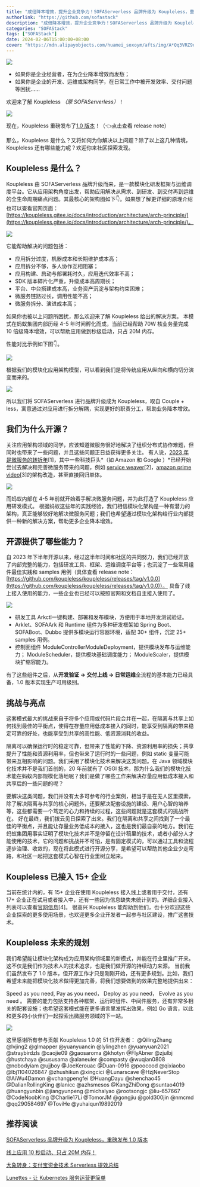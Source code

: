```yaml
---
title: "成倍降本增效，提升企业竞争力！SOFAServerless 品牌升级为 Koupleless，重磅发布 1.0 版本"
authorlink: "https://github.com/sofastack"
description: "成倍降本增效，提升企业竞争力！SOFAServerless 品牌升级为 Koupleless，重磅发布 1.0 版本"
categories: "SOFAStack"
tags: ["SOFAStack"]
date: 2024-02-06T15:00:00+08:00
cover: "https://mdn.alipayobjects.com/huamei_soxoym/afts/img/A*Qq3VRZ9oRgEAAAAAAAAAAAAADrGAAQ/original"
---
```


![](https://p3-juejin.byteimg.com/tos-cn-i-k3u1fbpfcp/c99aeb03ebbe450685b3827108cda237~tplv-k3u1fbpfcp-jj-mark:0:0:0:0:q75.image#?w=638&h=90&s=206394&e=gif&f=120&b=ffffff)

-   如果你是企业经营者，在为企业降本增效而发愁；
-   如果你是企业的开发、运维或架构同学，在日常工作中被开发效率、交付问题等困扰……

欢迎来了解 Koupleless *（原 SOFAServerless）*！

![](https://p3-juejin.byteimg.com/tos-cn-i-k3u1fbpfcp/79c9cc98a9ef4518b4baeef649d0fd07~tplv-k3u1fbpfcp-jj-mark:0:0:0:0:q75.image#?w=1080&h=192&s=49473&e=png&a=1&b=2157ee)

现在，Koupleless 重磅发布了[1.0 版本](https://github.com/koupleless/koupleless/releases/tag/v1.0.0)！（👈点击查看 release note） 

那么，Koupleless 是什么？又将如何为你解决以上问题？除了以上这几种情境，Koupleless 还有哪些能力呢？欢迎你来社区探索发现。

## Koupleless 是什么？

Koupleless 由 SOFAServerless 品牌升级而来，是一款模块化研发框架与运维调度平台。它从应用架构角度出发，帮助应用解决从需求、到研发、到交付再到运维的全生命周期痛点问题。其最核心的架构图如下👇。如果想了解更详细的原理介绍也可以查看官网页面：[https://koupleless.gitee.io/docs/introduction/architecture/arch-principle/](https://koupleless.gitee.io/docs/introduction/architecture/arch-principle/)。

![](https://p3-juejin.byteimg.com/tos-cn-i-k3u1fbpfcp/e156f716d6424e9a9a6a54a78e6ab424~tplv-k3u1fbpfcp-jj-mark:0:0:0:0:q75.image#?w=1080&h=267&s=72658&e=png&a=1&b=fa9681)

它能帮助解决的问题包括：

- 应用拆分过度，机器成本和长期维护成本高；
- 应用拆分不够，多人协作互相阻塞；
- 应用构建、启动与部署耗时久，应用迭代效率不高；
- SDK 版本碎片化严重，升级成本高周期长；
- 平台、中台搭建成本高，业务资产沉淀与架构约束困难；
- 微服务链路过长，调用性能不高；
- 微服务拆分、演进成本高；

如果你也被以上问题所困扰，那么欢迎来了解 Koupleless 给出的解决方案。 本模式在蚂蚁集团内部历经 4-5 年时间孵化而成，当前已经帮助 70W 核业务量完成 10 倍级降本增效，可以帮助应用做到秒级启动，只占 20M 内存。 

性能对比示例如下图👇。

![](https://p3-juejin.byteimg.com/tos-cn-i-k3u1fbpfcp/68fd61fab1264194a6781eb8e997994f~tplv-k3u1fbpfcp-jj-mark:0:0:0:0:q75.image#?w=1080&h=199&s=69013&e=png&b=fefefe)

根据我们的模块化应用架构模型，可以看到我们是将传统应用从纵向和横向切分演变而来的。

![](https://p3-juejin.byteimg.com/tos-cn-i-k3u1fbpfcp/dbb50bdeca184abd99b3dbe3fed1e4a3~tplv-k3u1fbpfcp-jj-mark:0:0:0:0:q75.image#?w=1080&h=270&s=47845&e=png&a=1&b=f99981)

所以我们将 SOFAServerless 进行品牌升级成为 Koupleless，取自 Couple + less，寓意通过对应用进行拆分解耦，实现更好的职责分工，帮助业务降本增效。

## 我们为什么开源？

关注应用架构领域的同学，应该知道微服务很好地解决了组织分布式协作难题，但同时也带来了一些问题，并且这些问题正日益获得更多关注。 有人说，[2023 年是微服务的转折年](https://thenewstack.io/year-in-review-was-2023-a-turning-point-for-microservices/)[1]，其中一些科技巨头*（如 Amazon 和 Google ）*已经开始尝试去解决和完善微服务带来的问题，例如 [service weaver](https://serviceweaver.dev/)[2]，[amazon prime video](https://www.infoq.cn/article/nu2y3xiazg1cqianoxxa)[3]的架构改造，甚至直接回归单体。

![](https://p3-juejin.byteimg.com/tos-cn-i-k3u1fbpfcp/71a3103cb9f04d2e9b686705c5fa1cb6~tplv-k3u1fbpfcp-jj-mark:0:0:0:0:q75.image#?w=299&h=219&s=112905&e=png&b=d6eddd)

而蚂蚁内部在 4-5 年前就开始着手解决微服务问题，并为此打造了 Koupleless 应用研发模式。 根据蚂蚁这些年的实践经验，我们相信模块化架构是一种有潜力的架构，真正能够较好地解决微服务问题；我们也希望通过模块化架构给行业内部提供一种新的解决方案，帮助更多企业降本增效。

## 开源提供了哪些能力？

自 2023 年下半年开源以来，经过这半年时间和社区的共同努力，我们已经开放了内部完整的能力，包括研发工具、框架、运维调度平台等；也沉淀了一些常用组件最佳实践和 samples 用例（具体查看 release note：[https://github.com/koupleless/koupleless/releases/tag/v1.0.0](https://github.com/koupleless/koupleless/releases/tag/v1.0.0)）。 具备了线上接入使用的能力，一些企业也已经可以按照官网和文档自主接入使用了。

![](https://p3-juejin.byteimg.com/tos-cn-i-k3u1fbpfcp/0897b44fd2ec4522ad2784184dfacbad~tplv-k3u1fbpfcp-jj-mark:0:0:0:0:q75.image#?w=1080&h=381&s=77370&e=png&a=1&b=e5d8d8)

- 研发工具 Arkctl一键构建、部署和发布模块，方便用于本地开发测试验证。
- Arklet、SOFAArk 和 Runtime 组件为多种研发框架如 Spring Boot、SOFABoot、Dubbo 提供多模块运行容器环境，适配 30+ 组件，沉淀 25+ samples 用例。
- 控制面组件 ModuleControllerModuleDeployment，提供模块发布与运维能力； ModuleScheduler，提供模块基础调度能力； ModuleScaler，提供模块扩缩容能力。

有了这些组件之后，从**开发验证 -> 交付上线 -> 日常运维**全流程的基本能力已经具备，1.0 版本实现生产可用级别。

## 挑战与亮点

这套模式最大的挑战来自于将多个应用或代码片段合并在一起，在隔离与共享上如何找到最佳的平衡点，使得在存量应用低成本接入的同时，能享受到隔离的带来稳定可靠的好处，也能享受到共享的高性能、低资源消耗的收益。 

隔离可以确保运行时的稳定可靠，但带来了性能的下降、资源利用率的损失；共享提升了性能和资源利用率，但也带来了运行时的一些问题，例如 static 变量可能带来互相影响的问题。我们采用了模块化技术来解决这类问题。在 Java 领域模块化技术并不是我们首创的，20 年前就有了 OSGl 技术，那为什么我们的模块化技术能在蚂蚁内部规模化落地呢？我们是做了哪些工作来解决存量应用低成本接入和共享后的一些问题的呢？ 

要解决这类问题，我们并没有太多可参考的行业案例，相当于是在无人区里摸索，除了解决隔离与共享的核心问题外，还要解决配套设施的建设、用户心智的培养等，这些都需要一个笃定的心力和持续的过程，这些问题就是这套模式的挑战所在。 好在最终，我们拨云见日探索了出来。我们在隔离和共享之间找到了一个最佳的平衡点，并且能让存量业务低成本的接入，这也是我们最自豪的地方。我们在蚂蚁集团用事实证明了模块化技术并不是停留在设计稿里的技术，或者小部分人才能使用的技术，它的问题和挑战并不可怕，是有固定模式的，可以通过工具和流程逐步治理、收敛的，现在将此模式进行开源分享，是希望可以帮助其他企业少走弯路，和社区一起把这套模式心智在行业里树立起来。

## Koupleless 已接入 15+ 企业

当前在统计内的，有 15+ 企业在使用 Koupleless 接入线上或者用于交付，还有 17+ 企业正在试用或者接入中，还有一些因为信息缺失未统计到的。详细企业接入列表可以查看[官网信息](https://koupleless.gitee.io/user-cases/all-users/)[4]。 很高兴 Koupleless 能帮助到他们，也十分欢迎这些企业探索的更多使用场景，也欢迎更多企业开发者一起参与社区建设，推广这套技术。

## Koupleless 未来的规划

我们希望能让模块化架构成为应用架构领域里的新模式，并能在行业里推广开来。这不仅是我们作为技术人的技术追求，也是我们做开源的持续动力来源。 当前我们虽然发布了 1.0 版本，但开源工作才只是刚刚开始，还有更多规划。比如，我们希望未来能把模块化技术做得更加完善，将我们想要做到的效果完整地提供出来：

Speed as you need, Pay as you need， Deploy as you need， Evolve as you need 。 需要的能力包括支持各种框架、运行时组件、中间件服务，还有非常多相关的配套设施；也希望这套模式能在更多语言里发挥出效果，例如 Go 语言，以此和更多的小伙伴们一起探索出微服务领域的下一站。

![](https://p3-juejin.byteimg.com/tos-cn-i-k3u1fbpfcp/2d536eb32fdc48fc89539add7876ca44~tplv-k3u1fbpfcp-jj-mark:0:0:0:0:q75.image#?w=1080&h=714&s=162378&e=png&a=1&b=a5d3fb)

这里感谢所有参与贡献 Koupleless 1.0 的 51 位开发者： @QilingZhang @lvjing2 @glmapper @yuanyuancin @lylingzhen @yuanyuan2021 @straybirdzls @caojie09 @gaosaroma @khotyn @FlyAbner @zjulbj @hustchaya @sususama @alaneuler @compasty @wuqian0808 @nobodyiam @ujjboy @JoeKerouac @Duan-0916 @poocood @qixiaobo @lbj1104026847 @zhushikun @xingcici @Lunarscave @HzjNeverStop @AiWu4Damon @vchangpengfei @HuangDayu @shenchao45 @DalianRollingKing @lanicc @azhsmesos @KangZhiDong @suntao4019 @huangyunbin @jiangyunpeng @michalyao @rootsongjc @liu-657667 @CodeNoobKing @Charlie17Li @TomorJM @gongjiu @gold300jin @nmcmd @qq290584697 @ToviHe @yuhaiqun19892019

## 推荐阅读

[SOFAServerless 品牌升级为 Koupleless，重磅发布 1.0 版本](http://mp.weixin.qq.com/s?__biz=MzUzMzU5Mjc1Nw==\&mid=2247548953\&idx=1\&sn=41accf0f98fe31e0985087f36826acaa\&chksm=faa3efc3cdd466d53fabc76e827a73ff2ead3411d4039d16460461d4e80158ae76557d7b91f0\&scene=21)

[线上应用 10 秒启动、只占 20M 内存！](http://mp.weixin.qq.com/s?__biz=MzUzMzU5Mjc1Nw==\&mid=2247547389\&idx=1\&sn=48f6caf11829e9ada93791c9e20b0e6e\&chksm=faa3d627cdd45f31960ce0983c71894d62cfe0520a9f6b845a4aa6c512213c91e1bc82ec8503\&scene=21)

[大象转身：支付宝资金技术 Serverless 提效总结](http://mp.weixin.qq.com/s?__biz=MzUzMzU5Mjc1Nw==\&mid=2247541695\&idx=1\&sn=70ea82d3e7fc9c2de5df9dc70ebcbc46\&chksm=faa3cc65cdd44573a00b4f092f42a5cdcc5519a466fcdf2638e8912594b4b6438bb8932faa83\&scene=21)

[Lunettes - 让 Kubernetes 服务运营更简单](http://mp.weixin.qq.com/s?__biz=MzUzMzU5Mjc1Nw==\&mid=2247545565\&idx=1\&sn=bc25382475741cbd512bfcc78f7e89b2\&chksm=faa3dd07cdd454116d2646cc6034d01aa11757fea7efaf3fb32b0033e8f2d11e4ee4d3cf0896\&scene=21)
